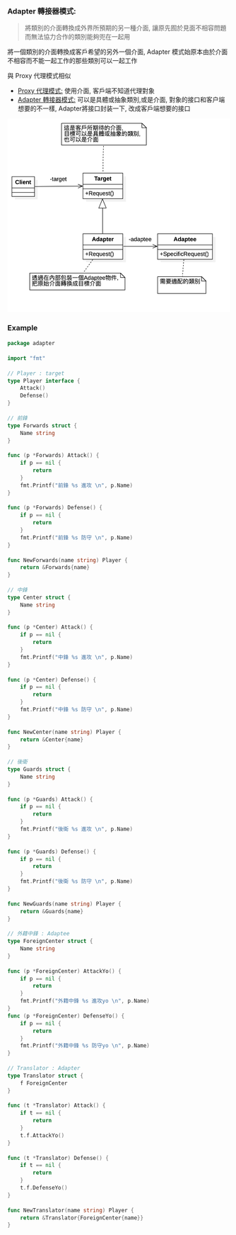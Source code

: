 ### Adapter 轉接器模式:
> 將類別的介面轉換成外界所預期的另一種介面, 讓原先囿於見面不相容問題而無法協力合作的類別能夠兜在一起用

將一個類別的介面轉換成客戶希望的另外一個介面, Adapter 模式始原本由於介面不相容而不能一起工作的那些類別可以一起工作

與 Proxy 代理模式相似
* [Proxy 代理模式:](https://github.com/kimi0230/DesignPatternGolang/tree/master/Proxy)
    使用介面, 客戶端不知道代理對象
* [ Adapter 轉接器模式:](https://github.com/kimi0230/DesignPatternGolang/tree/master/Adapter)
    可以是具體或抽象類別,或是介面, 對象的接口和客户端想要的不一樣, Adapter將接口封装一下, 改成客戶端想要的接口

![UML](https://github.com/kimi0230/DesignPatternGolang/blob/master/UML/Adapter.png?raw=true)

### Example

```go
package adapter

import "fmt"

// Player : target
type Player interface {
	Attack()
	Defense()
}

// 前鋒
type Forwards struct {
	Name string
}

func (p *Forwards) Attack() {
	if p == nil {
		return
	}
	fmt.Printf("前鋒 %s 進攻 \n", p.Name)
}

func (p *Forwards) Defense() {
	if p == nil {
		return
	}
	fmt.Printf("前鋒 %s 防守 \n", p.Name)
}

func NewForwards(name string) Player {
	return &Forwards{name}
}

// 中鋒
type Center struct {
	Name string
}

func (p *Center) Attack() {
	if p == nil {
		return
	}
	fmt.Printf("中鋒 %s 進攻 \n", p.Name)
}

func (p *Center) Defense() {
	if p == nil {
		return
	}
	fmt.Printf("中鋒 %s 防守 \n", p.Name)
}

func NewCenter(name string) Player {
	return &Center{name}
}

// 後衛
type Guards struct {
	Name string
}

func (p *Guards) Attack() {
	if p == nil {
		return
	}
	fmt.Printf("後衛 %s 進攻 \n", p.Name)
}

func (p *Guards) Defense() {
	if p == nil {
		return
	}
	fmt.Printf("後衛 %s 防守 \n", p.Name)
}

func NewGuards(name string) Player {
	return &Guards{name}
}

// 外籍中鋒 : Adaptee
type ForeignCenter struct {
	Name string
}

func (p *ForeignCenter) AttackYo() {
	if p == nil {
		return
	}
	fmt.Printf("外籍中鋒 %s 進攻yo \n", p.Name)
}
func (p *ForeignCenter) DefenseYo() {
	if p == nil {
		return
	}
	fmt.Printf("外籍中鋒 %s 防守yo \n", p.Name)
}

// Translator : Adapter
type Translator struct {
	f ForeignCenter
}

func (t *Translator) Attack() {
	if t == nil {
		return
	}
	t.f.AttackYo()
}

func (t *Translator) Defense() {
	if t == nil {
		return
	}
	t.f.DefenseYo()
}

func NewTranslator(name string) Player {
	return &Translator{ForeignCenter{name}}
}
```